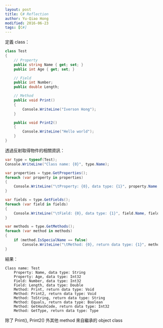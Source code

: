 ```yaml
---
layout: post
title: C# Reflection
author: Yu-Qiao Hong
modified: 2016-06-23
tags: [C#]
---
```


定義 class：

~~~csharp
class Test
{
    // Property
    public string Name { get; set; }
    public int Age { get; set; }

    // Field
    public int Number;
    public double Length;

    // Method
    public void Print()
    {
        Console.WriteLine("Iverson Hong");
    }

    public void Print2()
    {
        Console.WriteLine("Hello world");
    }
}
~~~

透過反射取得物件的相關資訊：

~~~csharp
var type = typeof(Test);
Console.WriteLine("Class name: {0}", type.Name);

var properties = type.GetProperties();
foreach (var property in properties)
{
    Console.WriteLine("\tProperty: {0}, data type: {1}", property.Name, property.PropertyType.Name);
}

var fields = type.GetFields();
foreach (var field in fields)
{
    Console.WriteLine("\tField: {0}, data type: {1}", field.Name, field.FieldType.Name);
}

var methods = type.GetMethods();
foreach (var method in methods)
{
    if (method.IsSpecialName == false)
        Console.WriteLine("\tMethod: {0}, return data type: {1}", method.Name, method.ReturnType.Name);
}
~~~

結果：

    Class name: Test
        Property: Name, data type: String
        Property: Age, data type: Int32
        Field: Number, data type: Int32
        Field: Length, data type: Double
        Method: Print, return data type: Void
        Method: Print2, return data type: Void
        Method: ToString, return data type: String
        Method: Equals, return data type: Boolean
        Method: GetHashCode, return data type: Int32
        Method: GetType, return data type: Type

除了 Print(), Print2() 外其他 method 來自繼承的 object class
